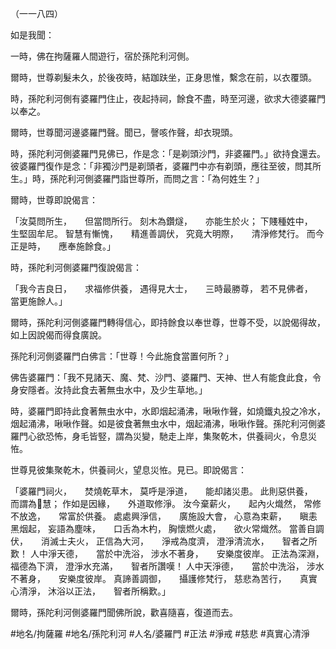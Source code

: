 （一一八四）

如是我聞：

一時，佛在拘薩羅人間遊行，宿於孫陀利河側。

爾時，世尊剃髮未久，於後夜時，結跏趺坐，正身思惟，繫念在前，以衣覆頭。

時，孫陀利河側有婆羅門住止，夜起持祠，餘食不盡，時至河邊，欲求大德婆羅門以奉之。

爾時，世尊聞河邊婆羅門聲。聞已，謦咳作聲，却衣現頭。

時，孫陀利河側婆羅門見佛已，作是念：「是剃頭沙門，非婆羅門。」欲持食還去。彼婆羅門復作是念：「非獨沙門是剃頭者，婆羅門中亦有剃頭，應往至彼，問其所生。」時，孫陀利河側婆羅門詣世尊所，而問之言：「為何姓生？」

爾時，世尊即說偈言：

「汝莫問所生，　　但當問所行。
刻木為鑽燧，　　亦能生於火；
下賤種姓中，　　生堅固牟尼。
智慧有慚愧，　　精進善調伏，
究竟大明際，　　清淨修梵行。
而今正是時，　　應奉施餘食。」

時，孫陀利河側婆羅門復說偈言：

「我今吉良日，　　求福修供養，
遇得見大士，　　三時最勝尊，
若不見佛者，　　當更施餘人。」

爾時，孫陀利河側婆羅門轉得信心，即持餘食以奉世尊，世尊不受，以說偈得故，如上因說偈而得食廣說。

孫陀利河側婆羅門白佛言：「世尊！今此施食當置何所？」

佛告婆羅門：「我不見諸天、魔、梵、沙門、婆羅門、天神、世人有能食此食，令身安隱者。汝持此食去著無虫水中，及少生草地。」

時，婆羅門即持此食著無虫水中，水即烟起涌沸，啾啾作聲，如燒鐵丸投之冷水，烟起涌沸，啾啾作聲。如是彼食著無虫水中，烟起涌沸，啾啾作聲。孫陀利河側婆羅門心欲恐怖，身毛皆竪，謂為災變，馳走上岸，集聚乾木，供養祠火，令息災恠。

世尊見彼集聚乾木，供養祠火，望息災恠。見已。即說偈言：

「婆羅門祠火，　　焚燒乾草木，
莫呼是淨道，　　能却諸災患。
此則惡供養，　　而謂為𭶑慧；
作如是因緣，　　外道取修淨。
汝今棄薪火，　　起內火熾然，
常修不放逸，　　常富於供養。
處處興淨信，　　廣施設大會，
心意為束薪，　　瞋恚黑烟起，
妄語為塵味，　　口舌為木杓，
胸懷燃火處，　　欲火常熾然。
當善自調伏，　　消滅士夫火，
正信為大河，　　淨戒為度濟，
澄淨清流水，　　智者之所歎！
人中淨天德，　　當於中洗浴，
涉水不著身，　　安樂度彼岸。
正法為深淵，　　福德為下濟，
澄淨水充滿，　　智者所讚嘆！
人中天淨德，　　當於中洗浴，
涉水不著身，　　安樂度彼岸。
真諦善調御，　　攝護修梵行，
慈悲為苦行，　　真實心清淨，
沐浴以正法，　　智者所稱歎。」

爾時，孫陀利河側婆羅門聞佛所說，歡喜隨喜，復道而去。

#地名/拘薩羅
#地名/孫陀利河
#人名/婆羅門
#正法
#淨戒
#慈悲
#真實心清淨
